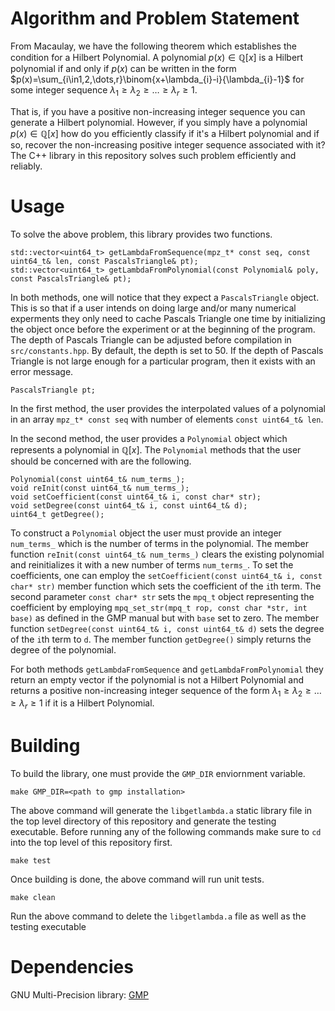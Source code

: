 # Algorithm and Problem Statement
From Macaulay, we have the following theorem which establishes the condition for a Hilbert Polynomial.
A polynomial $p(x)\in \mathbb{Q}[x]$ is a Hilbert polynomial if and only if $p(x)$ can be written
in the form $p(x)=\sum_{i\in1,2,\dots,r}\binom{x+\lambda_{i}-i}{\lambda_{i}-1}$ for some
integer sequence $\lambda_{1}\geq\lambda_{2}\geq\dots\geq\lambda_{r}\geq 1$.

That is, if you have a positive non-increasing integer sequence you can generate a Hilbert polynomial.
However, if you simply have a polynomial $p(x)\in\mathbb{Q}[x]$ how do you efficiently classify if it's
a Hilbert polynomial and if so, recover the non-increasing positive integer sequence associated with it?
The C++ library in this repository solves such problem efficiently and reliably.

# Usage
To solve the above problem, this library provides two functions.
```
std::vector<uint64_t> getLambdaFromSequence(mpz_t* const seq, const uint64_t& len, const PascalsTriangle& pt);
std::vector<uint64_t> getLambdaFromPolynomial(const Polynomial& poly, const PascalsTriangle& pt);
```
In both methods, one will notice that they expect a `PascalsTriangle` object.  This is so that if a user
intends on doing large and/or many numerical experments they only need to cache Pascals Triangle one time
by initializing the object once before the experiment or at the beginning of the program.
The depth of Pascals Triangle can be adjusted before compilation in `src/constants.hpp`.  By default, the depth
is set to 50.  If the depth of Pascals Triangle is not large enough for a particular program, then it exists with
an error message.
```
PascalsTriangle pt;
```
In the first method, the user provides the interpolated values of a polynomial in an array `mpz_t* const seq`
with number of elements `const uint64_t& len`.

In the second method, the user provides a `Polynomial` object which represents a polynomial in $\mathbb{Q}[x]$.
The `Polynomial` methods that the user should be concerned with are the following.
```
Polynomial(const uint64_t& num_terms_);
void reInit(const uint64_t& num_terms_);
void setCoefficient(const uint64_t& i, const char* str);
void setDegree(const uint64_t& i, const uint64_t& d);
uint64_t getDegree();
```
To construct a `Polynomial` object the user must provide an integer `num_terms_` which is the number of
terms in the polynomial.  The member function `reInit(const uint64_t& num_terms_)` clears the existing polynomial
and reinitializes it with a new number of terms `num_terms_`.  To set the coefficients, one can employ the
`setCoefficient(const uint64_t& i, const char* str)` member function which sets the coefficient of the `i`th term.
The second parameter `const char* str` sets the `mpq_t` object representing the coefficient by employing
`mpq_set_str(mpq_t rop, const char *str, int base)` as defined in the GMP manual but with `base` set to zero.
The member function `setDegree(const uint64_t& i, const uint64_t& d)` sets the degree of the `i`th term to `d`.
The member function `getDegree()` simply returns the degree of the polynomial.

For both methods `getLambdaFromSequence` and `getLambdaFromPolynomial` they return an empty vector if the polynomial
is not a Hilbert Polynomial and returns a positive non-increasing integer sequence of the form
$\lambda_{1}\geq\lambda_{2}\geq\dots\geq\lambda_{r}\geq 1$ if it is a Hilbert Polynomial.

# Building
To build the library, one must provide the `GMP_DIR` enviornment variable.
```
make GMP_DIR=<path to gmp installation>
```
The above command will generate the `libgetlambda.a` static library file in the top level directory of this repository and
generate the testing executable.  Before running any of the following commands make sure to `cd` into the top level of this
repository first.
```
make test
```
Once building is done, the above command will run unit tests.
```
make clean
```
Run the above command to delete the `libgetlambda.a` file as well as the testing executable

# Dependencies
GNU Multi-Precision library: [GMP](gmplib.org)
